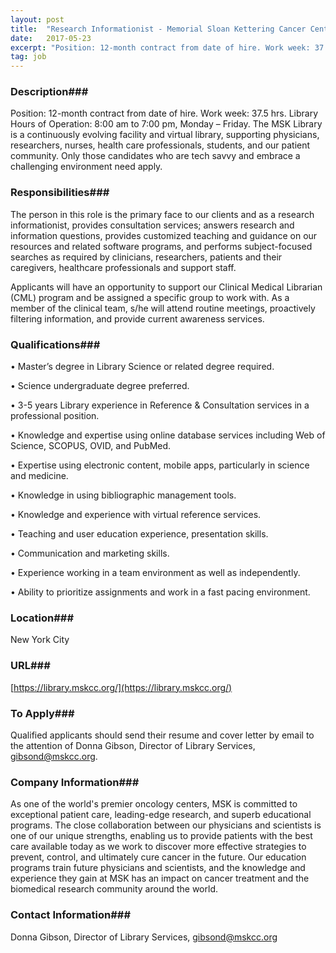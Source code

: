 ```yaml
---
layout: post
title:  "Research Informationist - Memorial Sloan Kettering Cancer Center (MSK) Library"
date:   2017-05-23
excerpt: "Position: 12-month contract from date of hire. Work week: 37.5 hrs. Library Hours of Operation: 8:00 am to 7:00 pm, Monday – Friday. The MSK Library is a continuously evolving facility and virtual library, supporting physicians, researchers, nurses, health care professionals, students, and our patient community. Only those candidates who..."
tag: job
---
```


### Description###

Position: 12-month contract from date of hire. Work week: 37.5 hrs. Library Hours of Operation: 8:00 am to 7:00 pm, Monday – Friday. The MSK Library is a continuously evolving facility and virtual library, supporting physicians, researchers, nurses, health care professionals, students, and our patient community. Only those candidates who are tech savvy and embrace a challenging environment need apply.


### Responsibilities###

The person in this role is the primary face to our clients and as a research informationist, provides consultation services; answers research and information questions, provides customized teaching and guidance on our resources and related software programs, and performs subject-focused searches as required by clinicians, researchers, patients and their caregivers, healthcare professionals and support staff.  

Applicants will have an opportunity to support our Clinical Medical Librarian (CML) program and be assigned a specific group to work with. As a member of the clinical team, s/he will attend routine meetings, proactively filtering information, and provide current awareness services. 


### Qualifications###


• 	Master’s degree in Library Science or related degree required. 

• 	Science undergraduate degree preferred. 

• 	3-5 years Library experience in Reference & Consultation services in a professional position. 

• 	Knowledge and expertise using online database services including Web of Science, SCOPUS, OVID, and PubMed.

• 	Expertise using electronic content, mobile apps, particularly in science and medicine.

• 	Knowledge in using bibliographic management tools.

• 	Knowledge and experience with virtual reference services.

• 	Teaching and user education experience, presentation skills.

• 	Communication and marketing skills. 

• 	Experience working in a team environment as well as independently.

• 	Ability to prioritize assignments and work in a fast pacing environment. 





### Location###

New York City


### URL###

[https://library.mskcc.org/](https://library.mskcc.org/)

### To Apply###

Qualified applicants should send their resume and cover letter by email to the attention of Donna Gibson, Director of Library Services, gibsond@mskcc.org.


### Company Information###

As one of the world's premier oncology centers, MSK is committed to exceptional patient care, leading-edge research, and superb educational programs. The close collaboration between our physicians and scientists is one of our unique strengths, enabling us to provide patients with the best care available today as we work to discover more effective strategies to prevent, control, and ultimately cure cancer in the future. Our education programs train future physicians and scientists, and the knowledge and experience they gain at MSK has an impact on cancer treatment and the biomedical research community around the world. 


### Contact Information###

Donna Gibson, Director of Library Services, gibsond@mskcc.org

